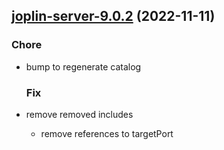 

## [joplin-server-9.0.2](https://github.com/truecharts/charts/compare/joplin-server-9.0.0...joplin-server-9.0.2) (2022-11-11)

### Chore

- bump to regenerate catalog
  
  ### Fix

- remove removed includes
  - remove references to targetPort
  
  